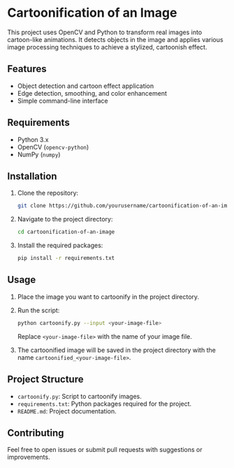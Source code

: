# Cartoonification of an Image

This project uses OpenCV and Python to transform real images into cartoon-like animations. It detects objects in the image and applies various image processing techniques to achieve a stylized, cartoonish effect.

## Features

- Object detection and cartoon effect application
- Edge detection, smoothing, and color enhancement
- Simple command-line interface

## Requirements

- Python 3.x
- OpenCV (`opencv-python`)
- NumPy (`numpy`)

## Installation

1. Clone the repository:

    ```bash
    git clone https://github.com/yourusername/cartoonification-of-an-image.git
    ```

2. Navigate to the project directory:

    ```bash
    cd cartoonification-of-an-image
    ```

3. Install the required packages:

    ```bash
    pip install -r requirements.txt
    ```

## Usage

1. Place the image you want to cartoonify in the project directory.

2. Run the script:

    ```bash
    python cartoonify.py --input <your-image-file>
    ```

    Replace `<your-image-file>` with the name of your image file.

3. The cartoonified image will be saved in the project directory with the name `cartoonified_<your-image-file>`.

## Project Structure

- `cartoonify.py`: Script to cartoonify images.
- `requirements.txt`: Python packages required for the project.
- `README.md`: Project documentation.


## Contributing

Feel free to open issues or submit pull requests with suggestions or improvements.

